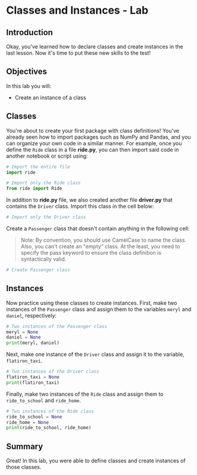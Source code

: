 
# Classes and Instances - Lab

## Introduction

Okay, you've learned how to declare classes and create instances in the last lesson. Now it's time to put these new skills to the test!

## Objectives

In this lab you will: 

* Create an instance of a class

## Classes


You're about to create your first package with class definitions! You've already seen how to import packages such as NumPy and Pandas, and you can organize your own code in a similar manner. For example, once you define the `Ride` class in a file **ride.py**, you can then import said code in another notebook or script using:


```python
# Import the entire file
import ride

# Import only the Ride class
from ride import Ride
```

In addition to **ride.py** file, we also created another file **driver.py** that contains the `Driver` class. Import this class in the cell below: 


```python
# Import only the Driver class

```

Create a `Passenger` class that doesn't contain anything in the following cell: 

> Note: By convention, you should use CamelCase to name the class. Also, you can't create an "empty" class. At the least, you need to specify the pass keyword to ensure the class definition is syntactically valid. 


```python
# Create Passenger class

```

## Instances

Now practice using these classes to create instances. First, make two instances of the `Passenger` class and assign them to the variables `meryl` and `daniel`, respectively: 


```python
# Two instances of the Passenger class
meryl = None
daniel = None
print(meryl, daniel)
```

Next, make one instance of the `Driver` class and assign it to the variable, `flatiron_taxi`.


```python
# Two instances of the Driver class
flatiron_taxi = None
print(flatiron_taxi)
```

Finally, make two instances of the `Ride` class and assign them to `ride_to_school` and `ride_home`. 


```python
# Two instances of the Ride class
ride_to_school = None
ride_home = None
print(ride_to_school, ride_home)
```

## Summary
Great! In this lab, you were able to define classes and create instances of those classes.
